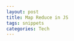 ```yaml
---
layout: post
title: Map Reduce in JS
tags: snippets 
categories: Tech
---
```


<script src="https://gist.github.com/selimslab/4aa7ce42a10dcd5ebc6e4ed7f9133c3a.js"></script>